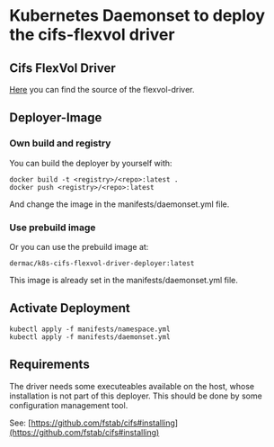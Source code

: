 # Kubernetes Daemonset to deploy the cifs-flexvol driver

## Cifs FlexVol Driver

[Here](https://github.com/fstab/cifs) you can find the source of the flexvol-driver.

## Deployer-Image

### Own build and registry

You can build the deployer by yourself with:

```lang=bash
docker build -t <registry>/<repo>:latest .
docker push <registry>/<repo>:latest
```

And change the image in the manifests/daemonset.yml file.

### Use prebuild image

Or you can use the prebuild image at:

`dermac/k8s-cifs-flexvol-driver-deployer:latest`

This image is already set in the manifests/daemonset.yml file.

## Activate Deployment

```lang=bash
kubectl apply -f manifests/namespace.yml
kubectl apply -f manifests/daemonset.yml
```

## Requirements

The driver needs some executeables available on the host, whose installation is not part of this deployer.
This should be done by some configuration management tool.

See: [https://github.com/fstab/cifs#installing](https://github.com/fstab/cifs#installing)
